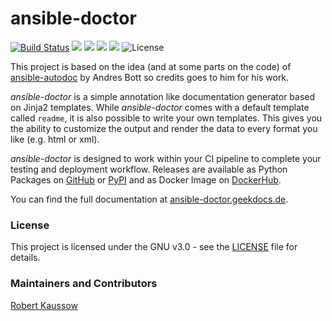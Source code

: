 # ansible-doctor

[![Build Status](https://cloud.drone.io/api/badges/xoxys/ansible-doctor/status.svg)](https://cloud.drone.io/xoxys/ansible-doctor)
[![](https://images.microbadger.com/badges/image/xoxys/ansible-doctor.svg)](https://microbadger.com/images/xoxys/ansible-doctor "Get your own image badge on microbadger.com")
[![](https://img.shields.io/pypi/pyversions/ansible-doctor.svg)](https://pypi.org/project/ansible-doctor/)
[![](https://img.shields.io/pypi/status/ansible-doctor.svg)](https://pypi.org/project/ansible-doctor/)
[![](https://img.shields.io/pypi/v/ansible-doctor.svg)](https://pypi.org/project/ansible-doctor/)
![License](https://img.shields.io/github/license/xoxys/ansible-doctor)

This project is based on the idea (and at some parts on the code) of [ansible-autodoc](https://github.com/AndresBott/ansible-autodoc) by Andres Bott so credits goes to him for his work.

*ansible-doctor* is a simple annotation like documentation generator based on Jinja2 templates. While *ansible-doctor* comes with a default template called `readme`, it is also possible to write your own templates. This gives you the ability to customize the output and render the data to every format you like (e.g. html or xml).

*ansible-doctor* is designed to work within your CI pipeline to complete your testing and deployment workflow. Releases are available as Python Packages on [GitHub](https://github.com/xoxys/ansible-doctor/releases) or [PyPI](https://pypi.org/project/ansible-doctor/) and as Docker Image on [DockerHub](https://hub.docker.com/r/xoxys/ansible-doctor).

You can find the full documentation at [ansible-doctor.geekdocs.de](https://ansible-doctor.geekdocs.de/).

### License

This project is licensed under the GNU v3.0 - see the [LICENSE](https://github.com/xoxys/ansible-doctor/blob/master/LICENSE) file for details.

### Maintainers and Contributors

[Robert Kaussow](https://github.com/xoxys)
